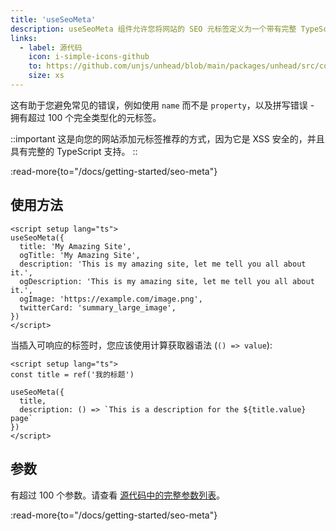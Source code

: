 ```yaml
---
title: 'useSeoMeta'
description: useSeoMeta 组件允许您将网站的 SEO 元标签定义为一个带有完整 TypeScript 支持的平坦对象。
links:
  - label: 源代码
    icon: i-simple-icons-github
    to: https://github.com/unjs/unhead/blob/main/packages/unhead/src/composables/useSeoMeta.ts
    size: xs
---
```


这有助于您避免常见的错误，例如使用 `name` 而不是 `property`，以及拼写错误 - 拥有超过 100 个完全类型化的元标签。

::important
这是向您的网站添加元标签推荐的方式，因为它是 XSS 安全的，并且具有完整的 TypeScript 支持。
::

:read-more{to="/docs/getting-started/seo-meta"}

## 使用方法

```vue [app.vue]
<script setup lang="ts">
useSeoMeta({
  title: 'My Amazing Site',
  ogTitle: 'My Amazing Site',
  description: 'This is my amazing site, let me tell you all about it.',
  ogDescription: 'This is my amazing site, let me tell you all about it.',
  ogImage: 'https://example.com/image.png',
  twitterCard: 'summary_large_image',
})
</script>
```

当插入可响应的标签时，您应该使用计算获取器语法 (`() => value`):

```vue [app.vue]
<script setup lang="ts">
const title = ref('我的标题')

useSeoMeta({
  title,
  description: () => `This is a description for the ${title.value} page`
})
</script>
```

## 参数

有超过 100 个参数。请查看 [源代码中的完整参数列表](https://github.com/harlan-zw/zhead/blob/main/packages/zhead/src/metaFlat.ts#L1035)。

:read-more{to="/docs/getting-started/seo-meta"}
